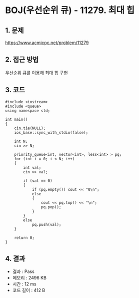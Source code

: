 # BOJ(우선순위 큐) - 11279. 최대 힙

## 1. 문제  
https://www.acmicpc.net/problem/11279
## 2. 접근 방법  
우선순위 큐를 이용해 최대 힙 구현
## 3. 코드  
```
#include <iostream>
#include <queue>
using namespace std;

int main()
{
	cin.tie(NULL);
	ios_base::sync_with_stdio(false);

	int N;
	cin >> N;

	priority_queue<int, vector<int>, less<int> > pq;
	for (int i = 0; i < N; i++)
	{
		int val;
		cin >> val;

		if (val == 0)
		{
			if (pq.empty())	cout << "0\n";
			else
			{
				cout << pq.top() << "\n";
				pq.pop();
			}
		}
		else
			pq.push(val);
	}

	return 0;
}
```
## 4. 결과
- 결과 : Pass
- 메모리 : 2496 KB
- 시간 : 12 ms
- 코드 길이 : 412 B